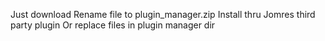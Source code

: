 Just download
Rename file to plugin_manager.zip
Install thru Jomres third party plugin
Or replace files in plugin manager dir
